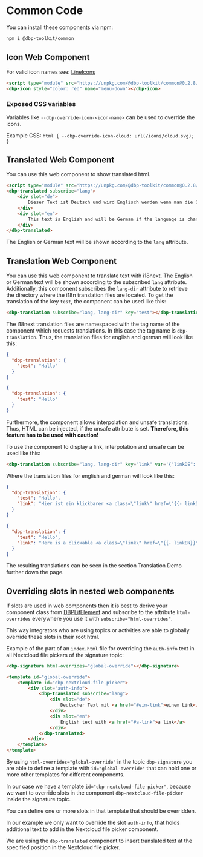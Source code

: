 # Common Code

You can install these components via npm:

```bash
npm i @dbp-toolkit/common
```

## Icon Web Component

For valid icon names see: [LineIcons](https://lineicons.com/icons/)

```html
<script type="module" src="https://unpkg.com/@dbp-toolkit/common@0.2.8/dist/components.js"></script>
<dbp-icon style="color: red" name="menu-down"></dbp-icon>
```

### Exposed CSS variables

Variables like `--dbp-override-icon-<icon-name>` can be used to override the icons.

Example CSS: `html { --dbp-override-icon-cloud: url(/icons/cloud.svg); }`

## Translated Web Component

You can use this web component to show translated html.

```html
<script type="module" src="https://unpkg.com/@dbp-toolkit/common@0.2.8/dist/components.js"></script>
<dbp-translated subscribe="lang">
    <div slot="de">
        Dieser Text ist Deutsch und wird Englisch werden wenn man die Sprache auf Englisch stellt.
    </div>
    <div slot="en">
        This text is English and will be German if the language is changed to German.
    </div>
</dbp-translated>
```

The English or German text will be shown according to the `lang` attribute.

## Translation Web Component

You can use this web component to translate text with i18next.
The English or German text will be shown according to the subscribed `lang` attribute.
Additionally, this component subscribes the `lang-dir` attribute to retrieve the directory where the i18n translation files are located.
To get the translation of the key `test`, the component can be used like this:
```html
<dbp-translation subscribe="lang, lang-dir" key="test"></dbp-translation>
```
The i18next translation files are namespaced with the tag name of the component which requests translations. In this case the tag name is `dbp-translation`.
Thus, the translation files for english and german will look like this:
```json
{
  "dbp-translation": {
    "test": "Hallo"
  }
}
```
```json
{
  "dbp-translation": {
    "test": "Hello"
  }
}
```
Furthermore, the component allows interpolation and unsafe translations. Thus, HTML can be injected, if the unsafe attribute is set. **Therefore, this feature has to be used with caution!**

To use the component to display a link, interpolation and unsafe can be used like this:
```html
<dbp-translation subscribe="lang, lang-dir" key="link" var='{"linkDE": "https://www.tugraz.at/home/", "linkEN": "https://www.tugraz.at/en/home/"}' unsafe></dbp-translation>
```
Where the translation files for english and german will look like this:
```json
{
  "dbp-translation": {
    "test": "Hallo",
    "link": "Hier ist ein klickbarer <a class=\"link\" href=\"{{- linkDE}}\">Link</a>"
  }
}
```
```json
{
  "dbp-translation": {
    "test": "Hello",
    "link": "Here is a clickable <a class=\"link\" href=\"{{- linkEN}}\">link</a>"
  }
}
```

The resulting translations can be seen in the section Translation Demo further down the page.

## Overriding slots in nested web components

If slots are used in web components then it is best to derive your component class from
[DBPLitElement](https://gitlab.tugraz.at/dbp/web-components/toolkit/-/blob/master/packages/common/dbp-lit-element.js)
and subscribe to the attribute `html-overrides` everywhere you use it with `subscribe="html-overrides"`.

This way integrators who are using topics or activities are able to globally override these slots
in their root html.

Example of the part of an `index.html` file for overriding the `auth-info` text in all Nextcloud
file pickers of the signature topic:

```html
<dbp-signature html-overrides="global-override"></dbp-signature>

<template id="global-override">
    <template id="dbp-nextcloud-file-picker">
        <div slot="auth-info">
            <dbp-translated subscribe="lang">
                <div slot="de">
                    Deutscher Text mit <a href="#ein-link">einem Link</a>
                </div>
                <div slot="en">
                    English text with <a href="#a-link">a link</a>
                </div>
            </dbp-translated>
        </div>
    </template>
</template>
```

By using `html-overrides="global-override"` in the topic `dbp-signature` you are able to define
a template with `id="global-override"` that can hold one or more other templates for different components.

In our case we have a template `id="dbp-nextcloud-file-picker"`, because we want to override slots
in the component `dbp-nextcloud-file-picker` inside the signature topic.

You can define one or more slots in that template that should be overridden.

In our example we only want to override the slot `auth-info`, that holds additional text to add in
the Nextcloud file picker component.

We are using the `dbp-translated` component to insert translated text at the specified position
in the Nextcloud file picker.
